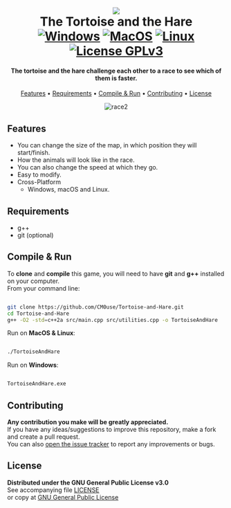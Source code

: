 <!--
*** If you like this README,
*** it is available as a template in my repositories,
*** here is the link:
*** https://github.com/CM0use/README-TEMPLATE
-->

<h1 align="center">
<a href="https://ychef.files.bbci.co.uk/1600x900/p01vt7d7.webp"><img src="https://ychef.files.bbci.co.uk/1600x900/p01vt7d7.webp"></a>
  <br>The Tortoise and the Hare<br>
  <a href="https://shields.io/"><img src="https://img.shields.io/badge/Windows-0078d7?style=for-the-badge&logo=windows&logoColor=ffffff" alt="Windows"></a>
  <a href="https://shields.io/"><img src="https://img.shields.io/badge/mac%20OS-313131?style=for-the-badge&logo=macos&logoColor=d7d7d7" alt="MacOS"></a>
  <a href="https://shields.io/"><img src="https://img.shields.io/badge/Linux-ffffff?style=for-the-badge&logo=linux&logoColor=000000" alt="Linux"></a>
  <br><a href="https://github.com/CM0use/Tortoise-and-Hare/blob/main/LICENSE"><img src="https://img.shields.io/badge/License-GPLv3-4a6484?style=for-the-badge" alt="License GPLv3"></a>
</h1>

<h4 align="center">The tortoise and the hare challenge each other to a race to see which of them is faster.</h4>

<p align="center">
  <a href="#features">Features</a> •
  <a href="#requirements">Requirements</a> •
  <a href="#compile--run">Compile & Run</a> •
  <a href="#contributing">Contributing</a> •
  <a href="#license">License</a>
</p>

<div align="center">

![race2](https://user-images.githubusercontent.com/102839710/224551547-c88acc29-2127-4b73-bebb-48944b676d42.gif)

</div>

## Features

* You can change the size of the map, in which position they will start/finish.
* How the animals will look like in the race.
* You can also change the speed at which they go.
* Easy to modify.
* Cross-Platform
  - Windows, macOS and Linux.

## Requirements

* g++
* git (optional)

## Compile & Run

To **clone** and **compile** this game, you will need to have **git** and **g++** installed on your computer.<br>
From your command line:

```bash

git clone https://github.com/CM0use/Tortoise-and-Hare.git
cd Tortoise-and-Hare
g++ -O2 -std=c++2a src/main.cpp src/utilities.cpp -o TortoiseAndHare

```
Run on **MacOS & Linux**:

```bash

./TortoiseAndHare

```

Run on **Windows**:

```cmd

TortoiseAndHare.exe

```

## Contributing
**Any contribution you make will be greatly appreciated.**<br>
If you have any ideas/suggestions to improve this repository, make a fork and create a pull request.<br>
You can also <a href="https://github.com/CM0use/Tortoise-and-Hare/issues">open the issue tracker</a> to report any improvements or bugs.<br>

## License
**Distributed under the GNU General Public License v3.0**<br>
See accompanying file <a href="https://github.com/CM0use/Tortoise-and-Hare/blob/main/LICENSE">LICENSE</a><br>
or copy at <a href="https://www.gnu.org/licenses/gpl-3.0.txt">GNU General Public License</a>
